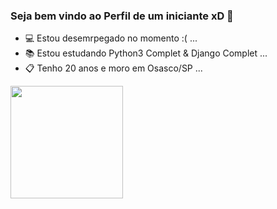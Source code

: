 ### Seja bem vindo ao Perfil de um iniciante xD 👋



- 💻 Estou desemrpegado no momento :( ...
- 📚 Estou estudando Python3 Complet & Django Complet ...
- 📋 Tenho 20 anos e moro em Osasco/SP ...

<div>
  <a href="https://github.com/bihtakz">
   <img height="180cm" src="![Anurag's GitHub stats](https://github-readme-stats.vercel.app/api?username=bihtakz)](https://github.com/bihtakz/github-readme-stats)"/>
<div>  
  
 
